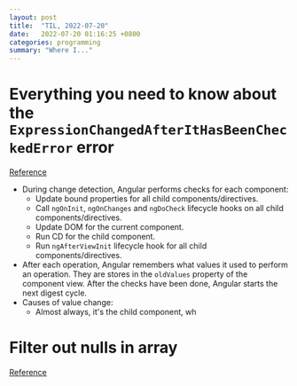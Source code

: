```yaml
---
layout: post
title:  "TIL, 2022-07-20"
date:   2022-07-20 01:16:25 +0800
categories: programming
summary: "Where I..."
---
```


# Everything you need to know about the `ExpressionChangedAfterItHasBeenCheckedError` error
[Reference](https://hackernoon.com/everything-you-need-to-know-about-the-expressionchangedafterithasbeencheckederror-error-e3fd9ce7dbb4)

- During change detection, Angular performs checks for each component:
  - Update bound properties for all child components/directives.
  - Call `ngOnInit`, `ngOnChanges` and `ngDoCheck` lifecycle hooks on all child components/directives.
  - Update DOM for the current component.
  - Run CD for the child component.
  - Run `ngAfterViewInit` lifecycle hook for all child components/directives.
- After each operation, Angular remembers what values it used to perform an operation. They are stores in the `oldValues` property of the component view. After the checks have been done, Angular starts the next digest cycle.
- Causes of value change:
  - Almost always, it's the child component, wh

# Filter out nulls in array
[Reference](https://stackoverflow.com/questions/43118692/typescript-filter-out-nulls-from-an-array)
